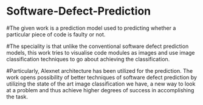 # Software-Defect-Prediction

#The given work is a prediction model used to predicting whether a particular piece of code is faulty or not.

#The speciality is that unlike the conventional software defect prediction models, this work tries to visualise code modules as images and use 
image classification techniques to go about achieving the classification.

#Particularly, Alexnet architecture has been utilized for the prediction. The work opens possibility of better techniques of software defect prediction by utilizing 
the state of the art image classification we have, a new way to look at a problem and thus achieve higher degrees of success in accomplishing the task.

